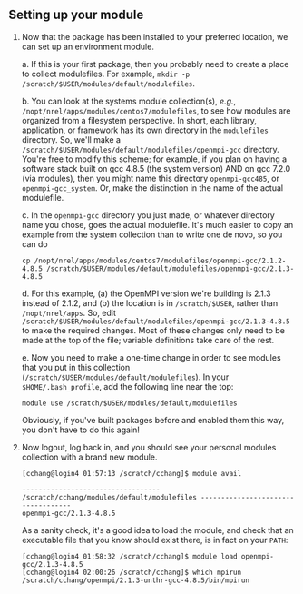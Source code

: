 ## Setting up your module

1. Now that the package has been installed to your preferred location, we can set up an environment module.

	a. If this is your first package, then you probably need to create a place to collect modulefiles. For example, `mkdir -p /scratch/$USER/modules/default/modulefiles`.

	b. You can look at the systems module collection(s), _e.g._, `/nopt/nrel/apps/modules/centos7/modulefiles`, to see how modules are organized from a filesystem perspective. In short, each library, application, or framework has its own directory in the `modulefiles` directory. So, we'll make a `/scratch/$USER/modules/default/modulefiles/openmpi-gcc` directory. You're free to modify this scheme; for example, if you plan on having a software stack built on gcc 4.8.5 (the system version) AND on gcc 7.2.0 (via modules), then you might name this directory `openmpi-gcc485`, or `openmpi-gcc_system`. Or, make the distinction in the name of the actual modulefile.

	c. In the `openmpi-gcc` directory you just made, or whatever directory name you chose, goes the actual modulefile. It's much easier to copy an example from the system collection than to write one de novo, so you can do

	```
	cp /nopt/nrel/apps/modules/centos7/modulefiles/openmpi-gcc/2.1.2-4.8.5 /scratch/$USER/modules/default/modulefiles/openmpi-gcc/2.1.3-4.8.5
	```

	d. For this example, (a) the OpenMPI version we're building is 2.1.3 instead of 2.1.2, and (b) the location is in `/scratch/$USER`, rather than `/nopt/nrel/apps`. So, edit `/scratch/$USER/modules/default/modulefiles/openmpi-gcc/2.1.3-4.8.5` to make the required changes. Most of these changes only need to be made at the top of the file; variable definitions take care of the rest.

	e. Now you need to make a one-time change in order to see modules that you put in this collection (`/scratch/$USER/modules/default/modulefiles`). In your `$HOME/.bash_profile`, add the following line near the top:

	```
	module use /scratch/$USER/modules/default/modulefiles
	```

	Obviously, if you've built packages before and enabled them this way, you don't have to do this again!

2. Now logout, log back in, and you should see your personal modules collection with a brand new module.

	```
	[cchang@login4 01:57:13 /scratch/cchang]$ module avail
	
	---------------------------------- /scratch/cchang/modules/default/modulefiles -----------------------------------
	openmpi-gcc/2.1.3-4.8.5
	```

	As a sanity check, it's a good idea to load the module, and check that an executable file that you know should exist there, is in fact on your `PATH`:

	```
	[cchang@login4 01:58:32 /scratch/cchang]$ module load openmpi-gcc/2.1.3-4.8.5
	[cchang@login4 02:00:26 /scratch/cchang]$ which mpirun
	/scratch/cchang/openmpi/2.1.3-unthr-gcc-4.8.5/bin/mpirun
	```

